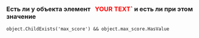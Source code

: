 ### Есть ли у объекта элемент  <font color="red"> YOUR TEXT</font>`  и есть ли при этом значение
```
object.ChildExists('max_score') && object.max_score.HasValue
```